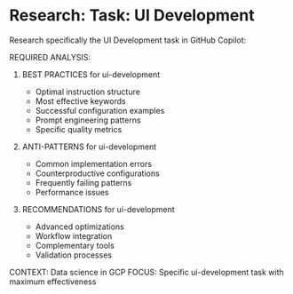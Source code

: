# Research: Task: UI Development

Research specifically the UI Development task in GitHub Copilot:

REQUIRED ANALYSIS:
1. BEST PRACTICES for ui-development
   - Optimal instruction structure
   - Most effective keywords
   - Successful configuration examples
   - Prompt engineering patterns
   - Specific quality metrics

2. ANTI-PATTERNS for ui-development
   - Common implementation errors
   - Counterproductive configurations
   - Frequently failing patterns
   - Performance issues

3. RECOMMENDATIONS for ui-development
   - Advanced optimizations
   - Workflow integration
   - Complementary tools
   - Validation processes

CONTEXT: Data science in GCP
FOCUS: Specific ui-development task with maximum effectiveness
            
